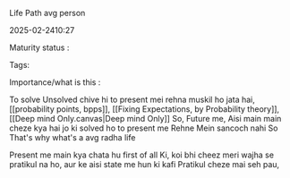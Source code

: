 

Life Path avg person

2025-02-2410:27

Maturity  status : 

Tags: 

Importance/what is this  : 



To solve 
Unsolved chive hi to present mei rehna muskil ho jata hai, 
[[probability points, bpps]], [[Fixing Expectations, by Probability theory]], [[Deep mind Only.canvas|Deep mind Only]]
So, 
Future me, Aisi main main cheze kya hai jo ki solved ho to present me Rehne Mein sancoch nahi 
So 
That's why what's a avg radha life 

Present me main kya chata hu first of all 
Ki, koi bhi cheez meri wajha se pratikul na ho, aur ke aisi state me hun ki kafi Pratikul cheze mai seh pau, 



